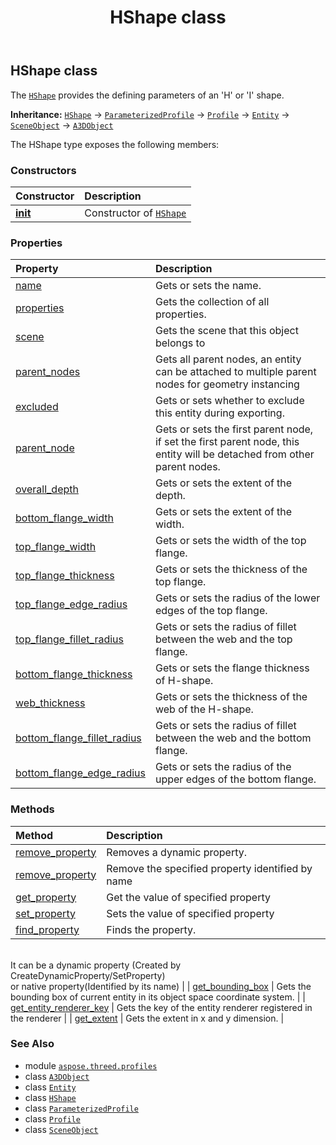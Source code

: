 ﻿---
title: HShape class
second_title: Aspose.3D for Python via .NET API References
description: 
type: docs
weight: 60
url: /python-net/aspose.threed.profiles/hshape/
is_root: false
---

## HShape class

The [`HShape`](/3d/python-net/aspose.threed.profiles/hshape) provides the defining parameters of an 'H' or 'I' shape.



**Inheritance:** [`HShape`](/3d/python-net/aspose.threed.profiles/hshape) → 
[`ParameterizedProfile`](/3d/python-net/aspose.threed.profiles/parameterizedprofile) → 
[`Profile`](/3d/python-net/aspose.threed.profiles/profile) → 
[`Entity`](/3d/python-net/aspose.threed/entity) → 
[`SceneObject`](/3d/python-net/aspose.threed/sceneobject) → 
[`A3DObject`](/3d/python-net/aspose.threed/a3dobject)



The HShape type exposes the following members:

### Constructors
| Constructor | Description |
| :- | :- |
| [__init__](/3d/python-net/aspose.threed.profiles/hshape/__init__/#) | Constructor of [`HShape`](/3d/python-net/aspose.threed.profiles/hshape) |


### Properties
| Property | Description |
| :- | :- |
| [name](/3d/python-net/aspose.threed.profiles/hshape/name) | Gets or sets the name. |
| [properties](/3d/python-net/aspose.threed.profiles/hshape/properties) | Gets the collection of all properties. |
| [scene](/3d/python-net/aspose.threed.profiles/hshape/scene) | Gets the scene that this object belongs to |
| [parent_nodes](/3d/python-net/aspose.threed.profiles/hshape/parent_nodes) | Gets all parent nodes, an entity can be attached to multiple parent nodes for geometry instancing |
| [excluded](/3d/python-net/aspose.threed.profiles/hshape/excluded) | Gets or sets whether to exclude this entity during exporting. |
| [parent_node](/3d/python-net/aspose.threed.profiles/hshape/parent_node) | Gets or sets the first parent node, if set the first parent node, this entity will be detached from other parent nodes. |
| [overall_depth](/3d/python-net/aspose.threed.profiles/hshape/overall_depth) | Gets or sets the extent of the depth. |
| [bottom_flange_width](/3d/python-net/aspose.threed.profiles/hshape/bottom_flange_width) | Gets or sets the extent of the width. |
| [top_flange_width](/3d/python-net/aspose.threed.profiles/hshape/top_flange_width) | Gets or sets the width of the top flange. |
| [top_flange_thickness](/3d/python-net/aspose.threed.profiles/hshape/top_flange_thickness) | Gets or sets the thickness of the top flange. |
| [top_flange_edge_radius](/3d/python-net/aspose.threed.profiles/hshape/top_flange_edge_radius) | Gets or sets the radius of the lower edges of the top flange. |
| [top_flange_fillet_radius](/3d/python-net/aspose.threed.profiles/hshape/top_flange_fillet_radius) | Gets or sets the radius of fillet between the web and the top flange. |
| [bottom_flange_thickness](/3d/python-net/aspose.threed.profiles/hshape/bottom_flange_thickness) | Gets or sets the flange thickness of H-shape. |
| [web_thickness](/3d/python-net/aspose.threed.profiles/hshape/web_thickness) | Gets or sets the thickness of the web of the H-shape. |
| [bottom_flange_fillet_radius](/3d/python-net/aspose.threed.profiles/hshape/bottom_flange_fillet_radius) | Gets or sets the radius of fillet between the web and the bottom flange. |
| [bottom_flange_edge_radius](/3d/python-net/aspose.threed.profiles/hshape/bottom_flange_edge_radius) | Gets or sets the radius of the upper edges of the bottom flange. |


### Methods
| Method | Description |
| :- | :- |
| [remove_property](/3d/python-net/aspose.threed.profiles/hshape/remove_property/#aspose.threed.Property) | Removes a dynamic property. |
| [remove_property](/3d/python-net/aspose.threed.profiles/hshape/remove_property/#str) | Remove the specified property identified by name |
| [get_property](/3d/python-net/aspose.threed.profiles/hshape/get_property/#str) | Get the value of specified property |
| [set_property](/3d/python-net/aspose.threed.profiles/hshape/set_property/#str-any) | Sets the value of specified property |
| [find_property](/3d/python-net/aspose.threed.profiles/hshape/find_property/#str) | Finds the property.<br/>It can be a dynamic property (Created by CreateDynamicProperty/SetProperty) <br/>or native property(Identified by its name) |
| [get_bounding_box](/3d/python-net/aspose.threed.profiles/hshape/get_bounding_box/#) | Gets the bounding box of current entity in its object space coordinate system. |
| [get_entity_renderer_key](/3d/python-net/aspose.threed.profiles/hshape/get_entity_renderer_key/#) | Gets the key of the entity renderer registered in the renderer |
| [get_extent](/3d/python-net/aspose.threed.profiles/hshape/get_extent/#) | Gets the extent in x and y dimension. |



### See Also
* module [`aspose.threed.profiles`](..)
* class [`A3DObject`](/3d/python-net/aspose.threed/a3dobject)
* class [`Entity`](/3d/python-net/aspose.threed/entity)
* class [`HShape`](/3d/python-net/aspose.threed.profiles/hshape)
* class [`ParameterizedProfile`](/3d/python-net/aspose.threed.profiles/parameterizedprofile)
* class [`Profile`](/3d/python-net/aspose.threed.profiles/profile)
* class [`SceneObject`](/3d/python-net/aspose.threed/sceneobject)

